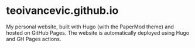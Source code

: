 # teoivancevic.github.io

My personal website, built with Hugo (with the PaperMod theme) and hosted on GitHub Pages. The website is automatically deployed using Hugo and GH Pages actions.
